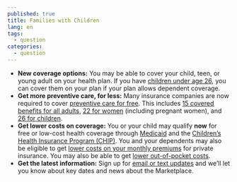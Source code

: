 ```yaml
---
published: true
title: Families with Children
lang: en
tags: 
  - question
categories: 
  - question
---
```


* **New coverage options:** You may be able to cover your child, teen, or young adult on your health plan. If you have [children under age 26](/can-i-keep-my-child-on-my-insurance-until-age-26), you can cover them on your plan if your plan allows dependent coverage. 
* **Get more preventive care, for less:** Many insurance companies are now required to cover [preventive care for free](/what-are-my-preventive-care-benefits). This includes [15 covered benefits for all adults](/what-are-my-preventive-care-benefits), [22 for women](/what-are-my-preventive-care-benefits/#part=2) (including pregnant women), and [26 for children](/what-are-my-preventive-care-benefits/#part=3).
* **Get lower costs on coverage:** You or your child may qualify **now** for free or low-cost health coverage through [Medicaid](/do-i-qualify-for-medicaid) and the [Children’s Health Insurance Program (CHIP)](/are-my-children-eligible-for-chip). You and your dependents may also be eligible to get [lower costs on your monthly premiums](/will-i-qualify-to-save-on-monthly-premiums) for private insurance. You may also be able to get [lower out-of-pocket costs](/will-i-qualify-to-save-on-out-of-pocket-costs). 
* **Get the latest information:** Sign up for [email or text updates](/subscribe) and we’ll let you know about key dates and news about the Marketplace.
